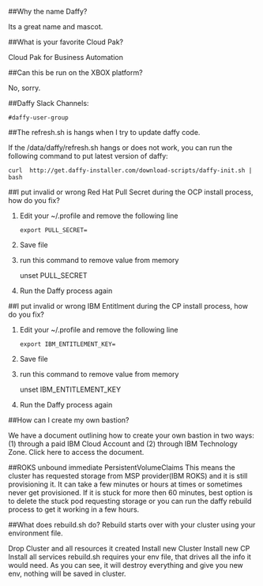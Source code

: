 
##Why the name Daffy?

Its a great name and mascot.

##What is your favorite Cloud Pak?

Cloud Pak for Business Automation

##Can this be run on the XBOX platform?

No, sorry.

##Daffy Slack Channels:
```
#daffy-user-group
```
##The refresh.sh is hangs when I try to update daffy code.

If the /data/daffy/refresh.sh hangs or does not work, you can run the following command to put latest version of daffy:

```
curl  http://get.daffy-installer.com/download-scripts/daffy-init.sh | bash

```

##I put invalid or wrong Red Hat Pull Secret during the OCP install process, how do you fix?

1) Edit your ~/.profile and remove the following line

       export PULL_SECRET=

2) Save file

3) run this command to remove value from memory

     unset PULL_SECRET

4) Run the Daffy process again

##I put invalid or wrong IBM Entitlment during the CP install process, how do you fix?

1) Edit your ~/.profile and remove the following line

       export IBM_ENTITLEMENT_KEY=

2) Save file

3) run this command to remove value from memory

     unset IBM_ENTITLEMENT_KEY

4) Run the Daffy process again

##How can I create my own bastion?

We have a document outlining how to create your own bastion in two ways: (1) through a paid IBM Cloud Account and (2) through IBM Technology Zone. Click here to access the document.

##ROKS unbound immediate PersistentVolumeClaims
This means the cluster has requested storage from MSP provider(IBM ROKS) and it is still provisioning it.  It can take a few minutes or hours at times or sometimes never get provisioned.
If it is stuck for more then 60 minutes, best option is to delete the stuck pod requesting storage or you can run the daffy rebuild process to get it working in a few hours.

##What does rebuild.sh do?
Rebuild starts over with your cluster using your environment file.

Drop Cluster and all resources it created
Install new Cluster
Install new CP
Install all services
rebuild.sh requires your env file, that drives all the info it would need. As you can see, it will destroy everything and give you new env, nothing will be saved in cluster.
